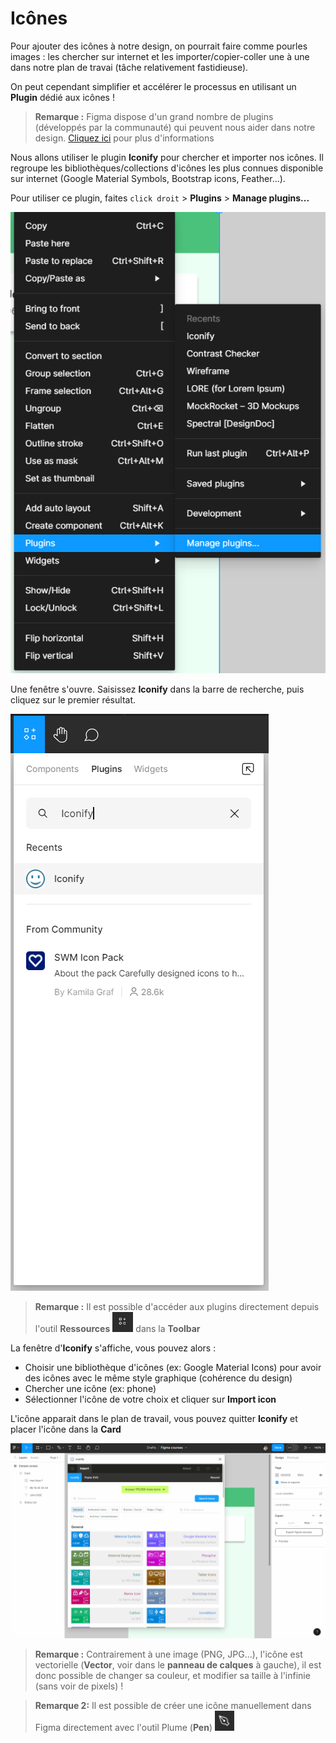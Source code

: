 # Icônes

Pour ajouter des icônes à notre design, on pourrait faire comme pourles images : les chercher sur internet et les importer/copier-coller une à une dans notre plan de travai (tâche relativement fastidieuse).
 
On peut cependant simplifier et accélérer le processus en utilisant un **Plugin** dédié aux icônes !

> **Remarque :** Figma dispose d'un grand nombre de plugins (développés par la communauté) qui peuvent nous aider dans notre design. [Cliquez ici](../plugin.md) pour plus d'informations

Nous allons utiliser le plugin **Iconify** pour chercher et importer nos icônes. Il regroupe les bibliothèques/collections d'icônes les plus connues disponible sur internet (Google Material Symbols, Bootstrap icons, Feather...).

Pour utiliser ce plugin, faites `click droit` > **Plugins** > **Manage plugins...**

<img alt="right click plugins" src="../../../assets/img/figma/theory/ui-components/icons/right-click-plugins.png">

Une fenêtre s'ouvre. Saisissez **Iconify** dans la barre de recherche, puis cliquez sur le premier résultat.

<img alt="plugins search" src="../../../assets/img/figma/theory/ui-components/icons/plugins-search.png">

> **Remarque :** Il est possible d'accéder aux plugins directement depuis l'outil **Ressources** <img height="32px" alt="ressources icon" src="../../../assets/img/figma/theory/ui-components/icons/ressources-icon.png"> dans la **Toolbar**

La fenêtre d'**Iconify** s'affiche, vous pouvez alors :
- Choisir une bibliothèque d'icônes (ex: Google Material Icons) pour avoir des icônes avec le même style graphique (cohérence du design)
- Chercher une icône (ex: phone)
- Sélectionner l'icône de votre choix et cliquer sur **Import icon**

L'icône apparait dans le plan de travail, vous pouvez quitter **Iconify** et placer l'icône dans la **Card**

<img alt="use iconify" src="../../../assets/img/figma/theory/ui-components/icons/use-iconify.gif">

> **Remarque :** Contrairement à une image (PNG, JPG...), l'icône est vectorielle (**Vector**, voir dans le **panneau de calques** à gauche), il est donc possible de changer sa couleur, et modifier sa taille à l'infinie (sans voir de pixels) !

> **Remarque 2:** Il est possible de créer une icône manuellement dans Figma directement avec l'outil Plume (**Pen**) <img height="32px" alt="plume tool icon" src="../../../assets/img/figma/theory/ui-components/icons/plume-icon.png">


